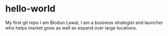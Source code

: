 # hello-world
My first git repo
I am Biodun Lawal, I am a business strategist and launcher who helps market grow as well as expand over large locations.
